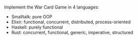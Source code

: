 Implement the War Card Game in 4 languages:
  - Smalltalk: pure OOP
  - Elixir: functional, concurrent, distributed, process-oriented
  - Haskell: purely functional
  - Rust: concurrent, functional, generic, imperative, structured
